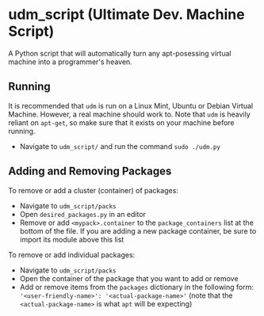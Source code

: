 udm\_script (Ultimate Dev. Machine Script)
==========

A Python script that will automatically turn any apt-posessing virtual machine into a programmer's heaven.

Running
---------
It is recommended that `udm` is run on a Linux Mint, Ubuntu or Debian Virtual Machine. However, a real machine should work to. Note that `udm` is heavily reliant on `apt-get`, so make sure that it exists on your machine before running.

 - Navigate to `udm_script/` and run the command `sudo ./udm.py`


Adding and Removing Packages
---------
To remove or add a cluster (container) of packages:

 - Navigate to `udm_script/packs`
 - Open `desired_packages.py` in an editor
 - Remove or add `<mypack>.container` to the `package_containers` list at the bottom of the file. If you are adding a new package container, be sure to import its module above this list

To remove or add individual packages:

 - Navigate to `udm_script/packs`
 - Open the container of the package that you want to add or remove
 - Add or remove items from the `packages` dictionary in the following form: <br/>`'<user-friendly-name>': '<actual-package-name>'` (note that the `<actual-package-name>` is what `apt` will be expecting)
